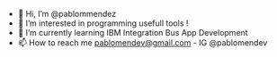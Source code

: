- 👋 Hi, I’m @pablommendez
- 👀 I’m interested in programming usefull tools !
- 🌱 I’m currently learning IBM Integration Bus App Development
- 📫 How to reach me pablomendev@gmail.com - IG @pablomendev
